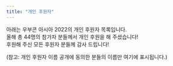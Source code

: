 ```yaml
---
title: "개인 후원자"
---
```

아래는 우부콘 아시아 2022의 개인 후원자 목록입니다.  
올해 총 44명의 참가자 분들께서 개인 후원을 해 주셨습니다!   
후원해 주신 모든 후원자 분들께 감사 드립니다!

(참고: 개인 후원자 이름 공개에 동의한 분들의 이름만 여기에 표시됩니다.)
